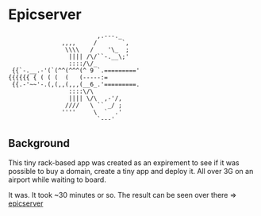 # Epicserver

                             ,.---._
                   ,,,,     /       `,
                    \\\\   /    '\_  ;
                     |||| /\/``-.__\;'
                     ::::/\/_
     {{`-.__.-'(`(^^(^^^(^ 9 `.========='
    {{{{{{ { ( ( (  (   (-----:=
     {{.-'~~'-.(,(,,(,,,(__6_.'=========.
                     ::::\/\
                     |||| \/\  ,-'/,
                    ////   \ `` _/ ;
                   ''''     \  `  .'
                             `---'
## Background
This tiny rack-based app was created as an expirement to see if it was possible to buy a domain, create a tiny app and deploy it. All over 3G on an airport while waiting to board.

It was.  It took ~30 minutes or so. The result can be seen over there => [epicserver](http://epicserver.se/)
